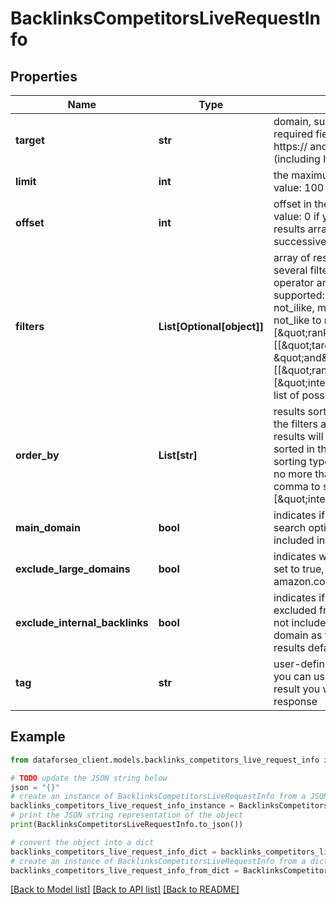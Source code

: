 # BacklinksCompetitorsLiveRequestInfo


## Properties

Name | Type | Description | Notes
------------ | ------------- | ------------- | -------------
**target** | **str** | domain, subdomain or webpage to get competitor domains for required field a domain or a subdomain should be specified without https:// and www. a page should be specified with absolute URL (including http:// or https://) | [optional] 
**limit** | **int** | the maximum number of returned domains optional field default value: 100 maximum value: 1000 | [optional] 
**offset** | **int** | offset in the results array of returned domains optional field default value: 0 if you specify the 10 value, the first ten domains in the results array will be omitted and the data will be provided for the successive pages | [optional] 
**filters** | **List[Optional[object]]** | array of results filtering parameters optional field you can add several filters at once (8 filters maximum) you should set a logical operator and, or between the conditions the following operators are supported: regex, not_regex, &#x3D;, &lt;&gt;, in, not_in, like, not_like, ilike, not_ilike, match, not_match you can use the % operator with like and not_like to match any string of zero or more characters example: [\&quot;rank\&quot;,\&quot;&gt;\&quot;,\&quot;100\&quot;] [[\&quot;target\&quot;,\&quot;like\&quot;,\&quot;%forbes%\&quot;], \&quot;and\&quot;, [[\&quot;rank\&quot;,\&quot;&gt;\&quot;,\&quot;100\&quot;],\&quot;or\&quot;,[\&quot;intersections\&quot;,\&quot;&gt;\&quot;,\&quot;5\&quot;]]] The full list of possible filters is available here. | [optional] 
**order_by** | **List[str]** | results sorting rules optional field you can use the same values as in the filters array to sort the results possible sorting types: asc – results will be sorted in the ascending order desc – results will be sorted in the descending order you should use a comma to set up a sorting type example: [\&quot;rank,desc\&quot;] note that you can set no more than three sorting rules in a single request you should use a comma to separate several sorting rules example: [\&quot;intersections,desc\&quot;,\&quot;rank,asc\&quot;] | [optional] 
**main_domain** | **bool** | indicates if only main domain of the target will be included in the search optional field if set to true, only the main domain will be included in search; default value: true | [optional] 
**exclude_large_domains** | **bool** | indicates whether large domain will appear in results optional field if set to true, the results from the large domain (google.com, amazon.com, etc.) will be omitted; default value: true | [optional] 
**exclude_internal_backlinks** | **bool** | indicates if internal backlinks from subdomains to the target will be excluded from the results optional field if set to true, the results will not include data on internal backlinks from subdomains of the same domain as target if set to false, internal links will be included in the results default value: true | [optional] 
**tag** | **str** | user-defined task identifier optional field the character limit is 255 you can use this parameter to identify the task and match it with the result you will find the specified tag value in the data object of the response | [optional] 

## Example

```python
from dataforseo_client.models.backlinks_competitors_live_request_info import BacklinksCompetitorsLiveRequestInfo

# TODO update the JSON string below
json = "{}"
# create an instance of BacklinksCompetitorsLiveRequestInfo from a JSON string
backlinks_competitors_live_request_info_instance = BacklinksCompetitorsLiveRequestInfo.from_json(json)
# print the JSON string representation of the object
print(BacklinksCompetitorsLiveRequestInfo.to_json())

# convert the object into a dict
backlinks_competitors_live_request_info_dict = backlinks_competitors_live_request_info_instance.to_dict()
# create an instance of BacklinksCompetitorsLiveRequestInfo from a dict
backlinks_competitors_live_request_info_from_dict = BacklinksCompetitorsLiveRequestInfo.from_dict(backlinks_competitors_live_request_info_dict)
```
[[Back to Model list]](../README.md#documentation-for-models) [[Back to API list]](../README.md#documentation-for-api-endpoints) [[Back to README]](../README.md)


